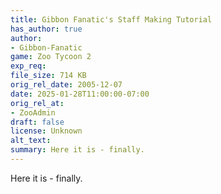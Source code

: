 ```yaml
---
title: Gibbon Fanatic's Staff Making Tutorial
has_author: true
author: 
- Gibbon-Fanatic
game: Zoo Tycoon 2
exp_req: 
file_size: 714 KB
orig_rel_date: 2005-12-07
date: 2025-01-28T11:00:00-07:00
orig_rel_at: 
- ZooAdmin
draft: false
license: Unknown
alt_text: 
summary: Here it is - finally.
---
```

Here it is - finally.